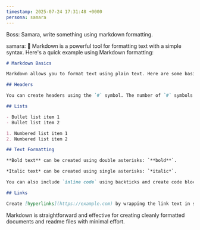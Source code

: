 ```yaml
---
timestamp: 2025-07-24 17:31:48 +0000
persona: samara
---
```


Boss: Samara, write something using markdown formatting.

samara: 🦉 Markdown is a powerful tool for formatting text with a simple syntax. Here's a quick example using Markdown formatting:

```markdown
# Markdown Basics

Markdown allows you to format text using plain text. Here are some basic examples:

## Headers

You can create headers using the `#` symbol. The number of `#` symbols corresponds to the header level.

## Lists

- Bullet list item 1
- Bullet list item 2

1. Numbered list item 1
2. Numbered list item 2

## Text Formatting

**Bold text** can be created using double asterisks: `**bold**`.

*Italic text* can be created using single asterisks: `*italic*`.

You can also include `inline code` using backticks and create code blocks by indenting lines with a tab or using triple backticks.

## Links

Create [hyperlinks](https://example.com) by wrapping the link text in square brackets followed by the URL in parentheses.

```

Markdown is straightforward and effective for creating cleanly formatted documents and readme files with minimal effort.